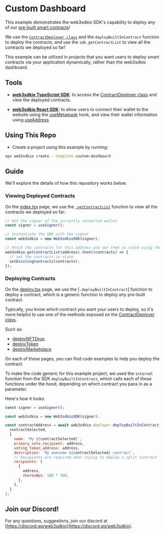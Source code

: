 # Custom Dashboard

This example demonstrates the web3sdkio SDK's capability to deploy any of our [pre-built smart contracts](https://portal.web3sdk.io/pre-built-contracts)!

We use the [`ContractDeployer class`](https://portal.web3sdk.io/typescript/sdk.contractdeployer) and the `deployBuiltInContract` function to deploy the contracts, and use the `sdk.getContractList` to view all the contracts we deployed so far!

This example can be utilized in projects that you want users to deploy smart contracts via your application dynamically, rather than the web3sdkio dashboard.

## Tools

- [**web3sdkio TypeScript SDK**](https://portal.web3sdk.io/typescript/): to access the [ContractDeployer class](https://portal.web3sdk.io/typescript/sdk.contractdeployer) and view the deployed contracts.

- [**web3sdkio React SDK**](https://portal.web3sdk.io/react/): to allow users to connect their wallet to the website using the [useMetamask](https://portal.web3sdk.io/react/react.usemetamask) hook, and view their wallet information using [useAddress](https://portal.web3sdk.io/react/react.useaddress).

## Using This Repo

- Create a project using this example by running:

```bash
npx web3sdkio create --template custom-dashboard
```

## Guide

We'll explore the details of how this repository works below.

### Viewing Deployed Contracts

On the [index.tsx](./pages/index.tsx) page, we use the [`.getContractList`](https://portal.web3sdk.io/typescript/sdk.web3sdkiosdk.getcontractlist#web3sdkiosdkgetcontractlist-method) function to view all the contracts we deployed so far:

```jsx
// Get the signer of the currently connected wallet
const signer = useSigner();

// Instantiate the SDK with the signer
const web3sdkio = new Web3sdkioSDK(signer);

// Fetch the contracts for this address and set them in state using the SDK
web3sdkio.getContractList(address).then((contracts) => {
  // set the contracts in state
  setExistingContracts(contracts);
});
```

### Deploying Contracts

On the [deploy.tsx](./pages/deploy.tsx) page, we use the [`.deployBuiltInContract`] function to deploy a contract, which is a generic function to deploy _any_ pre-built contract.

Typically, you know which contract you want your users to deploy, so it's more helpful to use one of the methods exposed on the [ContractDeployer class](https://portal.web3sdk.io/typescript/sdk.contractdeployer#contractdeployer-class).

Such as:

- [deployNFTDrop](https://portal.web3sdk.io/typescript/sdk.contractdeployer.deploynftdrop)
- [deployToken](https://portal.web3sdk.io/typescript/sdk.contractdeployer.deploytoken)
- [deployMarketplace](https://portal.web3sdk.io/typescript/sdk.contractdeployer.deploymarketplace)

On each of these pages, you can find code examples to help you deploy the contract.

To make the code generic for this example project, we used the `internal` function from the SDK `deployBuiltInContract`, which calls each of these functions under the hood, depending on which contract you pass in as a parameter.

Here's how it looks:

```jsx
const signer = useSigner();

const web3sdkio = new Web3sdkioSDK(signer);

const contractAddress = await web3sdkio.deployer.deployBuiltInContract(
  contractSelected,
  {
    name: `My ${contractSelected}`,
    primary_sale_recipient: address,
    voting_token_address: address,
    description: `My awesome ${contractSelected} contract`,
    // Recipients are required when trying to deploy a split contract
    recipients: [
      {
        address,
        sharesBps: 100 * 100,
      },
    ],
  }
);
```

## Join our Discord!

For any questions, suggestions, join our discord at [https://discord.gg/web3sdkio](https://discord.gg/web3sdkio).

